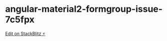 # angular-material2-formgroup-issue-7c5fpx

[Edit on StackBlitz ⚡️](https://stackblitz.com/edit/angular-material2-formgroup-issue-7c5fpx)